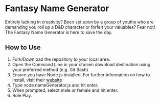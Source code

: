 
# Fantasy Name Generator

Entirely lacking in creativity? Been set upon by a group of youths who are demanding you roll up a D&D character or forfeit your valuables? Fear not! The Fantasy Name Generator is here to save the day.

## How to Use

1. Fork/Download the repository to your local area.
2. Open the Command Line in your chosen download destination using your preferred method (e.g. Git Bash)
3. Ensure you have Node.js installed. For further information on how to install, visit their [website](https://nodejs.org/en)
4. Type node nameGenerator.js and hit enter.
5. When prompted, select male or female and hit enter.
6. Role Play.
